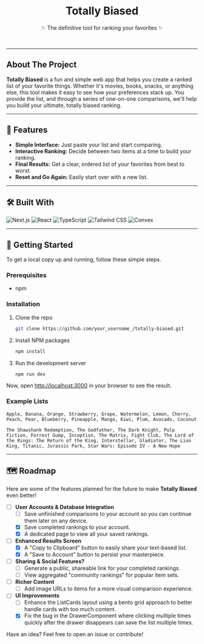 <div align="center">
  <br />
  <h1>Totally Biased</h1>
  <p>✨ The definitive tool for ranking your favorites ✨</p>
  <br />
</div>

---

## About The Project

**Totally Biased** is a fun and simple web app that helps you create a ranked list of your favorite things. Whether it's movies, books, snacks, or anything else, this tool makes it easy to see how your preferences stack up. You provide the list, and through a series of one-on-one comparisons, we'll help you build your ultimate, totally biased ranking.

---

## 🚀 Features

- **Simple Interface:** Just paste your list and start comparing.
- **Interactive Ranking:** Decide between two items at a time to build your ranking.
- **Final Results:** Get a clear, ordered list of your favorites from best to worst.
- **Reset and Go Again:** Easily start over with a new list.

---

## 🛠️ Built With

![Next.js](https://img.shields.io/badge/next.js-000000?style=for-the-badge&logo=nextdotjs&logoColor=white)
![React](https://img.shields.io/badge/React-20232A?style=for-the-badge&logo=react&logoColor=61DAFB)
![TypeScript](https://img.shields.io/badge/TypeScript-007ACC?style=for-the-badge&logo=typescript&logoColor=white)
![Tailwind CSS](https://img.shields.io/badge/Tailwind_CSS-38B2AC?style=for-the-badge&logo=tailwind-css&logoColor=white)
![Convex](https://img.shields.io/badge/Convex-000000?style=for-the-badge&logo=convex&logoColor=white)

---

## 🏁 Getting Started

To get a local copy up and running, follow these simple steps.

### Prerequisites

- npm

### Installation

1. Clone the repo

   ```sh
   git clone https://github.com/your_username_/totally-biased.git
   ```

2. Install NPM packages

   ```sh
   npm install
   ```

3. Run the development server

   ```sh
   npm run dev
   ```

Now, open [http://localhost:3000](http://localhost:3000) in your browser to see the result.

### Example Lists

```
Apple, Banana, Orange, Strawberry, Grape, Watermelon, Lemon, Cherry, Peach, Pear, Blueberry, Pineapple, Mango, Kiwi, Plum, Avocado, Coconut
```

```
The Shawshank Redemption, The Godfather, The Dark Knight, Pulp Fiction, Forrest Gump, Inception, The Matrix, Fight Club, The Lord of the Rings: The Return of the King, Interstellar, Gladiator, The Lion King, Titanic, Jurassic Park, Star Wars: Episode IV - A New Hope
```

---

## 🗺️ Roadmap

Here are some of the features planned for the future to make **Totally Biased** even better!

- [ ] **User Accounts & Database Integration**
  - [ ] Save unfinished comparisons to your account so you can continue them later on any device.
  - [x] Save completed rankings to your account.
  - [x] A dedicated page to view all your saved rankings.
- [ ] **Enhanced Results Screen**
  - [x] A "Copy to Clipboard" button to easily share your text-based list.
  - [x] A "Save to Account" button to persist your masterpiece.
- [ ] **Sharing & Social Features?**
  - [ ] Generate a public, shareable link for your completed rankings.
  - [ ] View aggregated "community rankings" for popular item sets.
- [ ] **Richer Content**
  - [ ] Add image URLs to items for a more visual comparison experience.
- [ ] **UI Improvements**
  - [ ] Enhance the ListCards layout using a bento grid approach to better handle cards with too much content.
  - [x] Fix the bug in the DrawerComponent where clicking multiple times quickly after the drawer disappears can save the list multiple times.

Have an idea? Feel free to open an issue or contribute!
